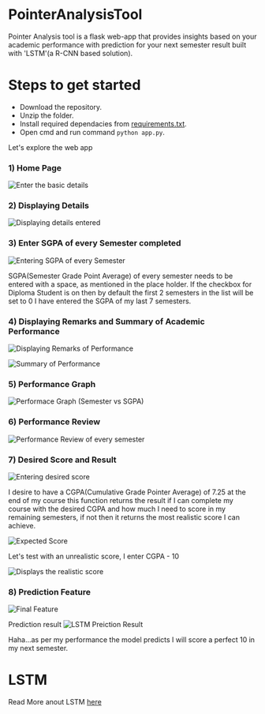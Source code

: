 # PointerAnalysisTool
Pointer Analysis tool is a flask web-app that provides insights based on your academic performance with prediction for your next semester result built with 'LSTM'(a R-CNN based solution).

# Steps to get started
- Download the repository.
- Unzip the folder.
- Install required dependacies from [requirements.txt].
- Open cmd and run command ```python app.py```.

Let's explore the web app
### 1) Home Page
![Enter the basic details](https://user-images.githubusercontent.com/31877827/126903746-d1bf1915-ffcb-446f-9b94-fee23486f86f.png)



### 2) Displaying Details
![Displaying details entered](https://user-images.githubusercontent.com/31877827/126903810-73413471-a0db-4783-a53a-794bd9a7917b.png)



### 3) Enter SGPA of every Semester completed
![Entering SGPA of every Semester](https://user-images.githubusercontent.com/31877827/126903893-a9bb0a43-0db6-4743-a827-49c5d12be529.png)

SGPA(Semester Grade Point Average) of every semester needs to be entered with a space, as mentioned in the place holder. If the checkbox for Diploma Student is on then by default the first 2 semesters in the list will be set to 0
I have entered the SGPA of my last 7 semesters.



### 4) Displaying Remarks and Summary of Academic Performance
![Displaying Remarks of Performance](https://user-images.githubusercontent.com/31877827/126904089-2cb17fb9-93ee-48d6-bdc5-851c524078b5.png)


![Summary of Performance](https://user-images.githubusercontent.com/31877827/126904293-4a707889-d9aa-4221-ab4f-c784e26cd6e5.png)



### 5) Performance Graph
![Performace Graph (Semester vs SGPA)](https://user-images.githubusercontent.com/31877827/126904330-182cd935-da18-41f3-a733-a05f19c5b1af.png)



### 6) Performance Review
![Performance Review of every semester](https://user-images.githubusercontent.com/31877827/126904351-8b20d382-da5b-4890-a7ba-659a8d9fae1d.png)



### 7) Desired Score and Result
![Entering desired score](https://user-images.githubusercontent.com/31877827/126904425-60b04ff0-784c-4236-b44c-4d2775652f00.png)

I desire to have a CGPA(Cumulative Grade Pointer Average) of 7.25 at the end of my course this function returns the result if I can complete my course with the desired CGPA and how much I need to score in my remaining semesters, if not then it returns the most realistic score I can achieve.


![Expected Score](https://user-images.githubusercontent.com/31877827/126904556-7f34ce56-45f2-4961-9121-b21d36a64708.png)

Let's test with an unrealistic score, I enter CGPA - 10


![Displays the realistic score](https://user-images.githubusercontent.com/31877827/126904629-123f3b88-d110-4986-8eb7-e17351f3e61a.png)



### 8) Prediction Feature

![Final Feature](https://user-images.githubusercontent.com/31877827/126905507-f804eb5b-e0db-4ab7-9f5d-d135e6c4943f.png)

Prediction result
![LSTM Preiction Result](https://user-images.githubusercontent.com/31877827/126906216-a2448c9c-ac3d-4a3b-ae20-5deda588d214.png)

Haha...as per my performance the model predicts I will score a perfect 10 in my next semester.


# LSTM
Read More anout LSTM [here]











































[requirements.txt]: https://github.com/glenveigas437/PointerAnalysisTool/blob/main/requirements.txt
[here]: https://machinelearningmastery.com/gentle-introduction-long-short-term-memory-networks-experts/
